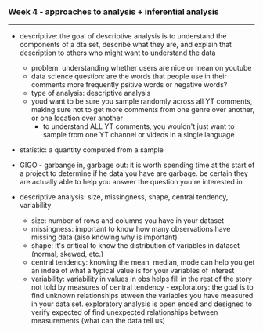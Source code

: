 ### Week 4 - approaches to analysis + inferential analysis 
--- 
- descriptive: the goal of descriptive analysis is to understand the components of a dta set, describe what they are, and explain that description to others who might want to understand the data
  - problem: understanding whether users are nice or mean on youtube 
  - data science question: are the words that people use in their comments more frequently psitive words or negative words?
  - type of analysis: descriptive analysis 
  - youd want to be sure you sample randomly across all YT comments, making sure not to get more comments from one genre over another, or one location over another
    - to understand ALL YT comments, you wouldn't just want to sample from one YT channel or videos in a single language 

- statistic: a quantity computed from a sample
- GIGO - garbange in, garbage out: it is worth spending time at the start of a project to determine if he data you have are garbage. be certain they are actually able to help you answer the question you're interested in
- descriptive analysis: size, missingness, shape, central tendency, variability 
  - size: number of rows and columns you have in your dataset 
  - missingness: important to know how many observations have missing data (also knowing why is important) 
  - shape: it's critical to know the distribution of variables in dataset (normal, skewed, etc.) 
  - central tendency: knowing the mean, median, mode can help you get an indea of what a typical value is for your variables of interest 
  - variability: variability in values in obs helps fill in the rest of the story not told by measures of central tendency - exploratory: the goal is to find unknown relationships etween the variables you have measured in your data set. exploratory analysis is open ended and designed to verify expected of find unexpected relationships between measurements (what can the data tell us) 
